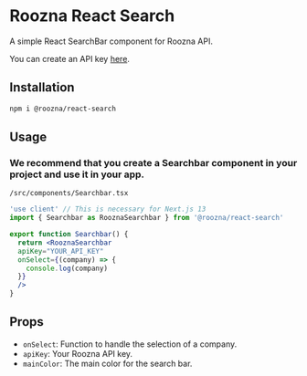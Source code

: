 # Roozna React Search

A simple React SearchBar component for Roozna API.

You can create an API key [here](https://search.roozna.com/).

## Installation

```bash
npm i @roozna/react-search
```

## Usage
### We recommend that you create a Searchbar component in your project and use it in your app.
`/src/components/Searchbar.tsx`

```jsx
'use client' // This is necessary for Next.js 13
import { Searchbar as RooznaSearchbar } from '@roozna/react-search'

export function Searchbar() {
  return <RooznaSearchbar 
  apiKey="YOUR_API_KEY" 
  onSelect={(company) => {
    console.log(company)
  }}
  />
}
```

## Props

- `onSelect`: Function to handle the selection of a company.
- `apiKey`: Your Roozna API key.
- `mainColor`: The main color for the search bar.

